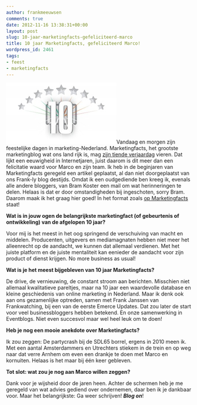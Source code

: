 ```yaml
---
author: frankmeeuwsen
comments: true
date: 2012-11-16 13:38:31+00:00
layout: post
slug: 10-jaar-marketingfacts-gefeliciteerd-marco
title: 10 jaar Marketingfacts, gefeliciteerd Marco!
wordpress_id: 2461
tags:
- feest
- marketingfacts
---
```


![](../images/uploadimages/10jaar_900_500_90_s_c1_smart_scale-300x166.jpg)Vandaag en morgen zijn feestelijke dagen in marketing-Nederland. Marketingfacts, het grootste marketingblog wat ons land rijk is, mag [zijn tiende verjaardag](http://www.marketingfacts.nl/specials/mf10jaar) vieren. Dat lijkt een eeuwigheid in Internetjaren, juist daarom is dit meer dan een felicitatie waard voor Marco en zijn team. Ik heb in de beginjaren van Marketingfacts geregeld een artikel geplaatst, al dan niet doorgeplaatst van ons Frank-ly blog destijds. Omdat ik een oudgediende ben kreeg ik, evenals alle andere bloggers, van Bram Koster een mail om wat herinneringen te delen. Helaas is dat er door omstandigheden bij ingeschoten, sorry Bram. Daarom maak ik het graag hier goed! In het format zoals [op Marketingfacts](http://www.marketingfacts.nl/berichten/over-10-jaar-marketingfacts-wie-is-marco-derksen/) staat!

<!-- more -->

**Wat is in jouw ogen de belangrijkste marketingfact (of gebeurtenis of ontwikkeling) van de afgelopen 10 jaar?**

Voor mij is het meest in het oog springend de verschuiving van macht en middelen. Producenten, uitgevers en mediamagnaten hebben niet meer het alleenrecht op de aandacht, we kunnen dat allemaal verdienen. Met het juiste platform en de juiste mentaliteit kan eenieder de aandacht voor zijn product of dienst krijgen. No more business as usual!

**Wat is je het meest bijgebleven van 10 jaar Marketingfacts?**

De drive, de vernieuwing, de constant stroom aan berichten. Misschien niet allemaal kwalitatieve pareltjes, maar na 10 jaar een waardevolle database en kleine geschiedenis van online marketing in Nederland. Maar ik denk ook aan ons gezamenlijke optreden, samen met Frank Janssen van Frankwatching, bij een van de eerste Emerce Updates. Dat zou later de start voor veel businessbloggers hebben betekend. En onze samenwerking in Eventblogs. Niet even succesvol maar wel heel leuk om te doen!

**Heb je nog een mooie anekdote over Marketingfacts?**

Ik zou zeggen: De partycrash bij de SDL65 borrel, ergens in 2010 meen ik. Met een aantal Amsterdammers en Utrechters stiekem in de trein en op weg naar dat verre Arnhem om even een drankje te doen met Marco en kornuiten. Helaas is het maar bij één keer gebleven.

**Tot slot: wat zou je nog aan Marco willen zeggen?**

Dank voor je wijsheid door de jaren heen. Achter de schermen heb je me geregeld van wat advies gediend over ondernemen, daar ben ik je dankbaar voor. Maar het belangrijkste: Ga weer schrijven! _**Blog on**_!


